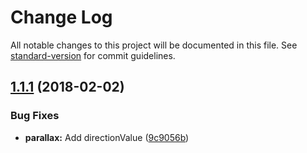 # Change Log

All notable changes to this project will be documented in this file. See [standard-version](https://github.com/conventional-changelog/standard-version) for commit guidelines.

<a name="1.1.1"></a>
## [1.1.1](https://github.com/apertureless/vue-parallax/compare/v1.1.0...v1.1.1) (2018-02-02)


### Bug Fixes

* **parallax:** Add directionValue ([9c9056b](https://github.com/apertureless/vue-parallax/commit/9c9056b))
